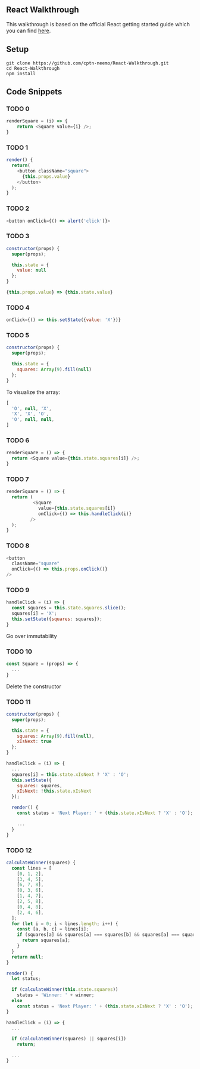## React Walkthrough

This walkthrough is based on the official React getting started guide which you can find [here](https://reactjs.org/tutorial/tutorial.html).

## Setup

```
git clone https://github.com/cptn-neemo/React-Walkthrough.git
cd React-Walkthrough
npm install
```

## Code Snippets 

### TODO 0

```javascript
renderSquare = (i) => {
    return <Square value={i} />;
}
```

### TODO 1

```javascript
render() {
  return(
    <button className="square">
      {this.props.value}
    </button>
  );
}
```

### TODO 2

```javascript
<button onClick={() => alert('click')}>
```

### TODO 3

```javascript
constructor(props) {
  super(props);

  this.state = {
    value: null
  };
}

{this.props.value} => {this.state.value}
```

### TODO 4

```javascript
onClick={() => this.setState({value: 'X'})}
```

### TODO 5

```javascript
constructor(props) {
  super(props);

  this.state = {
    squares: Array(9).fill(null)
  };
}
```
To visualize the array: 
```javascript
[
  'O', null, 'X',
  'X', 'X', 'O',
  'O', null, null,
]
```

### TODO 6

```javascript
renderSquare = () => {
  return <Square value={this.state.squares[i]} />;
}
```

### TODO 7

```javascript
renderSquare = () => {
  return (
          <Square
            value={this.state.squares[i]}
            onClick={() => this.handleClick(i)}
         />
  );
}
```

### TODO 8

```javascript
<button
  className="square"
  onClick={() => this.props.onClick()}
/>
```

### TODO 9

```javascript
handleClick = (i) => {
  const squares = this.state.squares.slice();
  squares[i] = 'X';
  this.setState({squares: squares});
}
```

Go over immutability

### TODO 10

```javascript
const Square = (props) => {
  ...
}
```
Delete the constructor

### TODO 11

```javascript
constructor(props) {
  super(props);

  this.state = {
    squares: Array(9).fill(null),
    xIsNext: true
  };
}

handleClick = (i) => {
  ...
  squares[i] = this.state.xIsNext ? 'X' : 'O';
  this.setState({
    squares: squares,
    xIsNext: !this.state.xIsNext
  });

  render() {
    const status = 'Next Player: ' + (this.state.xIsNext ? 'X' : 'O');

    ...
  }
}
```

### TODO 12

```javascript
calculateWinner(squares) {
  const lines = [
    [0, 1, 2],
    [3, 4, 5],
    [6, 7, 8],
    [0, 3, 6],
    [1, 4, 7],
    [2, 5, 8],
    [0, 4, 8],
    [2, 4, 6],
  ];
  for (let i = 0; i < lines.length; i++) {
    const [a, b, c] = lines[i];
    if (squares[a] && squares[a] === squares[b] && squares[a] === squares[c]) {
      return squares[a];
    }
  }
  return null;
}

render() {
  let status;

  if (calculateWinner(this.state.squares))
    status = 'Winner: ' + winner;
  else
    const status = 'Next Player: ' + (this.state.xIsNext ? 'X' : 'O');
}

handleClick = (i) => {
  ...

  if (calculateWinner(squares) || squares[i])
    return;

  ...
}
```
